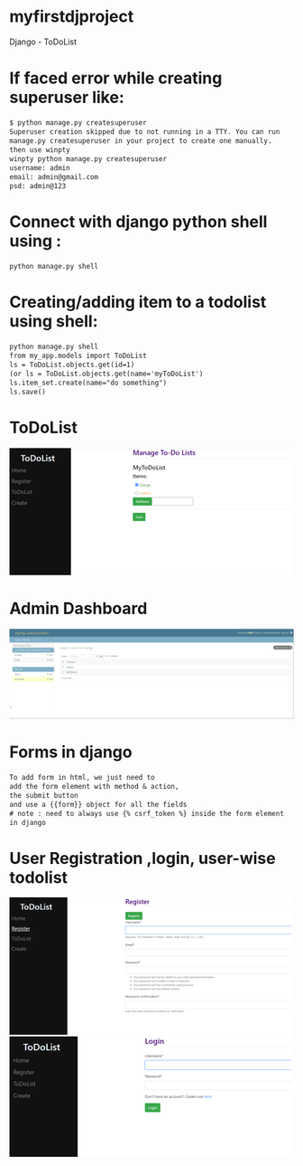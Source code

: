 # myfirstdjproject

Django - ToDoList

# If faced error while creating superuser like: 
    $ python manage.py createsuperuser
    Superuser creation skipped due to not running in a TTY. You can run manage.py createsuperuser in your project to create one manually.
    then use winpty
    winpty python manage.py createsuperuser
    username: admin
    email: admin@gmail.com
    psd: admin@123


# Connect with django python shell using :
    python manage.py shell
# Creating/adding item to a todolist using shell:
    python manage.py shell
    from my_app.models import ToDoList
    ls = ToDoList.objects.get(id=1)
    (or ls = ToDoList.objects.get(name='myToDoList')
    ls.item_set.create(name="do something")
    ls.save()

# ToDoList
![Model](https://github.com/palash-21/myfirstdjproject/blob/main/ToDoList.png)

# Admin Dashboard
![Model](https://github.com/palash-21/myfirstdjproject/blob/main/Admin.png)


# Forms in django 
    To add form in html, we just need to 
    add the form element with method & action,
    the submit button
    and use a {{form}} object for all the fields 
    # note : need to always use {% csrf_token %} inside the form element in django

# User Registration ,login, user-wise todolist
![Model](https://github.com/palash-21/myfirstdjproject/blob/main/Register.png)
![Model](https://github.com/palash-21/myfirstdjproject/blob/main/login.png)
